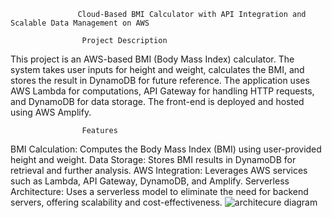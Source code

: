                    Cloud-Based BMI Calculator with API Integration and Scalable Data Management on AWS
                   
                    Project Description
This project is an AWS-based BMI (Body Mass Index) calculator. The system takes user inputs for height and weight, calculates the BMI, and stores the result in DynamoDB for future reference. The application uses AWS Lambda for computations, API Gateway for handling HTTP requests, and DynamoDB for data storage. The front-end is deployed and hosted using AWS Amplify.

                    Features
BMI Calculation: Computes the Body Mass Index (BMI) using user-provided height and weight.
Data Storage: Stores BMI results in DynamoDB for retrieval and further analysis.
AWS Integration: Leverages AWS services such as Lambda, API Gateway, DynamoDB, and Amplify.
Serverless Architecture: Uses a serverless model to eliminate the need for backend servers, offering scalability and cost-effectiveness.
![architecure diagram](https://github.com/user-attachments/assets/b8f0f3d7-db72-4f5b-9739-c6132a66e1b3)
 
